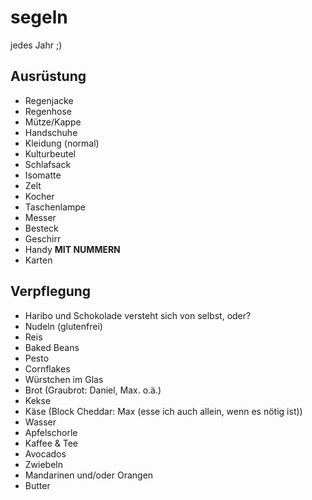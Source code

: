 # segeln
jedes Jahr ;)

## Ausrüstung
 - Regenjacke
 - Regenhose
 - Mütze/Kappe
 - Handschuhe
 - Kleidung (normal)
 - Kulturbeutel
 - Schlafsack
 - Isomatte
 - Zelt
 - Kocher
 - Taschenlampe
 - Messer
 - Besteck
 - Geschirr
 - Handy **MIT NUMMERN**
 - Karten
 

## Verpflegung
- Haribo und Schokolade versteht sich von selbst, oder?
- Nudeln (glutenfrei)
- Reis
- Baked Beans
- Pesto
- Cornflakes
- Würstchen im Glas
- Brot (Graubrot: Daniel, Max. o.ä.)
- Kekse
- Käse (Block Cheddar: Max (esse ich auch allein, wenn es nötig ist))
- Wasser
- Apfelschorle
- Kaffee & Tee
- Avocados
- Zwiebeln
- Mandarinen und/oder Orangen
- Butter

